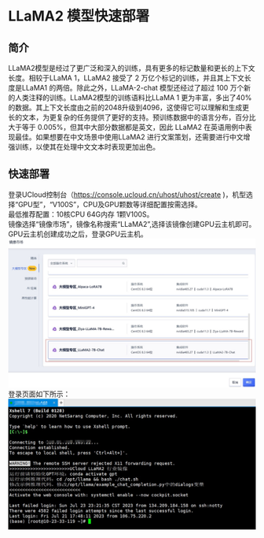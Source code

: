 # LLaMA2 模型快速部署

## 简介 
LLaMA2模型是经过了更广泛和深入的训练，具有更多的标记数量和更长的上下文长度。相较于LLaMA 1，LLaMA2 接受了 2 万亿个标记的训练，并且其上下文长度是LLaMA1 的两倍。除此之外，LLaMA-2-chat 模型还经过了超过 100 万个新的人类注释的训练。LLaMA2模型的训练语料比LLaMA 1 更为丰富，多出了40%的数据。其上下文长度由之前的2048升级到4096，这使得它可以理解和生成更长的文本，为更复杂的任务提供了更好的支持。预训练数据中的语言分布，百分比大于等于 0.005%，但其中大部分数据都是英文，因此 LLaMA2 在英语用例中表现最佳。如果想要在中文场景中使用LLaMA2 进行文案策划，还需要进行中文增强训练，以使其在处理中文文本时表现更加出色。

## 快速部署
登录UCloud控制台（https://console.ucloud.cn/uhost/uhost/create )，机型选择“GPU型”，“V100S”，CPU及GPU颗数等详细配置按需选择。</br>
最低推荐配置：10核CPU 64G内存 1颗V100S。</br>
镜像选择“镜像市场”，镜像名称搜索“LLaMA2”,选择该镜像创建GPU云主机即可。</br>
GPU云主机创建成功之后，登录GPU云主机。</br>
![image](/images/practice/Llama01.jpg)</br>
登录页面如下所示：</br>
![image](/images/practice/Llama02.jpg)</br>
